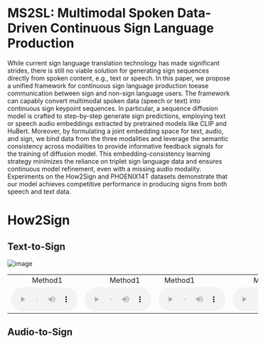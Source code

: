 # MS2SL: Multimodal Spoken Data-Driven Continuous Sign Language Production
While current sign language translation technology has made significant strides, there is still no viable solution for generating sign sequences directly from spoken content, e.g., text or speech. 
In this paper, we propose a unified framework for continuous sign language production toease communication between sign and non-sign language users. The framework can capably convert multimodal 
spoken data (speech or text) into continuous sign keypoint sequences. In particular, a sequence diffusion model is crafted to step-by-step generate sign predictions, employing text or speech audio 
embeddings extracted by pretrained models like CLIP and HuBert. Moreover, by formulating a joint embedding space for text, audio, and sign, we bind data from the three modalities and leverage the 
semantic consistency across modalities to provide informative feedback signals for the training of diffusion model. This embedding-consistency learning strategy minimizes the reliance on triplet 
sign language data and ensures continuous model refinement, even with a missing audio modality. Experiments on the How2Sign and PHOENIX14T datasets demonstrate that our model achieves competitive 
performance in producing signs from both speech and text data.

# How2Sign
## Text-to-Sign
![image](./samples/ss_dereverb/1221-135766-0003.png)
<table style="width: 112%; margin-left: auto; margin-right: auto;">
    <tr>
    	<td> &nbsp;&nbsp;&nbsp;&nbsp;&nbsp;&nbsp;&nbsp;&nbsp;&nbsp;&nbsp; Method1 </td>
    	<td> &nbsp;&nbsp;&nbsp;&nbsp;&nbsp;&nbsp;&nbsp;&nbsp;&nbsp;&nbsp;&nbsp;&nbsp; Method1 </td>
	<td> &nbsp;&nbsp;&nbsp;Method1 </td>
	<td> &nbsp;&nbsp;&nbsp;&nbsp;&nbsp;&nbsp;&nbsp;&nbsp;&nbsp;&nbsp;&nbsp;Method1 </td>
	<td> &nbsp;&nbsp;&nbsp;&nbsp;&nbsp;&nbsp;&nbsp;&nbsp;&nbsp;&nbsp;Method1 </td>
    </tr>
    <tr>
    	<td><audio src="./samples/ss_reverb/source_1221-135766-0003_0.0018.wav" controls style="width: 150px;"></audio> </td>
    	<td><audio src="./samples/ss_reverb/gt_1221-135766-0003_0.0018.wav" controls style="width: 150px;"></audio> </td>
    	<td><audio src="./samples/ss_reverb/image2reverb/metric_source_1221-135766-0003_0.0018.wav" controls style="width: 150px;"></audio> </td>
	<td><audio src="./samples/ss_reverb/avatir/vida_source_1221-135766-0003_0.0018.wav" controls style="width: 150px;"></audio> </td>
	<td><audio src="./samples/ss_reverb/1221-135766-0003_0.0018.wav" controls style="width: 150px;"></audio> </td>
    </tr>
</table>


## Audio-to-Sign
